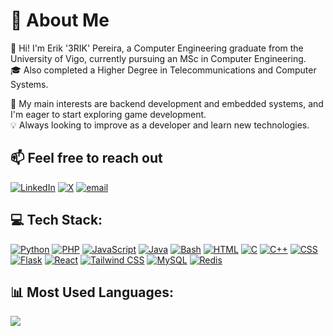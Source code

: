 # 💫 About Me
👋 Hi! I'm Erik '3RIK' Pereira, a Computer Engineering graduate from the University of Vigo, currently pursuing an MSc in Computer Engineering.<br>
🎓 Also completed a Higher Degree in Telecommunications and Computer Systems.  

🚀 My main interests are backend development and embedded systems, and I'm eager to start exploring game development.  
💡 Always looking to improve as a developer and learn new technologies.

## 📫 Feel free to reach out 
[![LinkedIn](https://custom-icon-badges.demolab.com/badge/LinkedIn-0A66C2?logo=linkedin-white&logoColor=fff)](https://www.linkedin.com/in/erikpereira/)  [![X](https://img.shields.io/badge/X-%23000000.svg?logo=X&logoColor=white)](https://x.com/itsErikVLR)  [![email](https://img.shields.io/badge/Email-D14836?logo=gmail&logoColor=white)](mailto:dev3rik@proton.me)

## 💻 Tech Stack:  
[![Python](https://img.shields.io/badge/Python-3776AB?logo=python&logoColor=fff)](#) [![PHP](https://img.shields.io/badge/php-%23777BB4.svg?&logo=php&logoColor=white)](#) [![JavaScript](https://img.shields.io/badge/JavaScript-F7DF1E?logo=javascript&logoColor=000)](#) [![Java](https://img.shields.io/badge/Java-%23ED8B00.svg?logo=openjdk&logoColor=white)](#) [![Bash](https://img.shields.io/badge/Bash-4EAA25?logo=gnubash&logoColor=fff)](#) [![HTML](https://img.shields.io/badge/HTML-%23E34F26.svg?logo=html5&logoColor=white)](#) [![C](https://img.shields.io/badge/C-00599C?logo=c&logoColor=white)](#) [![C++](https://img.shields.io/badge/C++-%2300599C.svg?logo=c%2B%2B&logoColor=white)](#) [![CSS](https://img.shields.io/badge/CSS-639?logo=css&logoColor=fff)](#) [![Flask](https://img.shields.io/badge/Flask-000?logo=flask&logoColor=fff)](#) [![React](https://img.shields.io/badge/React-%2320232a.svg?logo=react&logoColor=%2361DAFB)](#) [![Tailwind CSS](https://img.shields.io/badge/Tailwind%20CSS-%2338B2AC.svg?logo=tailwind-css&logoColor=white)](#) [![MySQL](https://img.shields.io/badge/MySQL-4479A1?logo=mysql&logoColor=fff)](#) [![Redis](https://img.shields.io/badge/Redis-%23DD0031.svg?logo=redis&logoColor=white)](#)

## 📊 Most Used Languages:  
![](https://github-readme-stats.vercel.app/api/top-langs/?username=itsErik-13&theme=dark&hide_border=false&include_all_commits=false&count_private=false&layout=donut)


